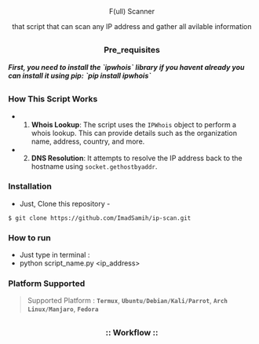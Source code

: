 <!-- F_Scan -->

<p align="center">
    F(ull) Scanner
</p>



<p align="center">


<p align="center">that script that can scan any IP address and gather all avilable information</p>

##

<h3><p align="center">Pre_requisites</p></h3>

<i>
  <b>First, you need to install the `ipwhois`</b>
  <b>library if you havent already you
  can install it using pip:</b>
  <b>`pip install ipwhois`</b>
</i>

##

### How This Script Works

- 1. **Whois Lookup**: The script uses the `IPWhois` object to perform a whois lookup. This can provide details such as the organization name, address, country, and more.
- 2. **DNS Resolution**: It attempts to resolve the IP address back to the hostname using `socket.gethostbyaddr`.


### Installation

- Just, Clone this repository -
```
$ git clone https://github.com/ImadSamih/ip-scan.git
```

### How to run

- Just type in terminal :
- python script_name.py <ip_address>

### Platform Supported

> Supported Platform : **`Termux`**, **`Ubuntu/Debian/Kali/Parrot`**, **`Arch Linux/Manjaro`**, **`Fedora`**

##

<h3 align="center">
:: Workflow ::
</h3>
<p align="center">
<img src=""/>
</p>







